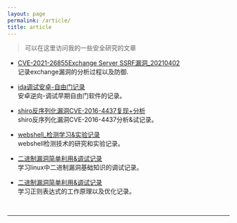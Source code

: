 ```yaml
---
layout: page
permalink: /article/
title: article
---
```


> 可以在这里访问我的一些安全研究的文章

- [CVE-2021-26855Exchange Server SSRF漏洞_20210402](https://Kyre0ee.github.io/mypaper/article/CVE-2021-26855.pdf)<br>记录exchange漏洞的分析过程以及防御.

- [ida调试安卓-自由门记录](https://Kyre0ee.github.io/mypaper/article/自由门.pdf)<br>安卓逆向-调试早期自由门软件的记录。

- [shiro反序列化漏洞CVE-2016-4437复现+分析](https://Kyre0ee.github.io/mypaper/article/CVE-2016-4437.pdf)<br>shiro反序列化漏洞CVE-2016-4437分析&试记录。

- [webshell_检测学习&实验记录](https://Kyre0ee.github.io/mypaper/article/webshll分析.pdf)<br>webshell检测技术的研究和实验记录。

- [二进制漏洞简单利用&调试记录](https://Kyre0ee.github.io/mypaper/article/二进制学习.pdf)<br>学习linux中二进制漏洞基础知识的调试记录。

- [二进制漏洞简单利用&调试记录](https://Kyre0ee.github.io/mypaper/article/正则表达式.pdf)<br>学习正则表达式的工作原理以及优化记录。

  <br>

---
